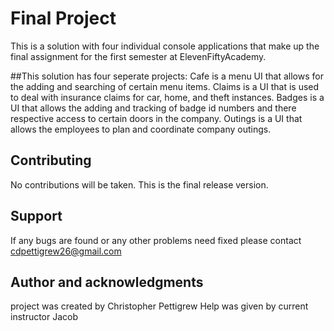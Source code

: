 # Final Project
This is a solution with four individual console applications that make up the final assignment for the first semester at ElevenFiftyAcademy.

##This solution has four seperate projects: 
Cafe is a menu UI that allows for the adding and searching of certain menu items.
Claims is a UI that is used to deal with insurance claims for car, home, and theft instances.
Badges is a UI that allows the adding and tracking of badge id numbers and there respective access to certain doors in the company.
Outings is a UI that allows the employees to plan and coordinate company outings.

## Contributing
No contributions will be taken. This is the final release version.

## Support 
If any bugs are found or any other problems need fixed please contact cdpettigrew26@gmail.com

## Author and acknowledgments
project was created by Christopher Pettigrew 
Help was given by current instructor Jacob 